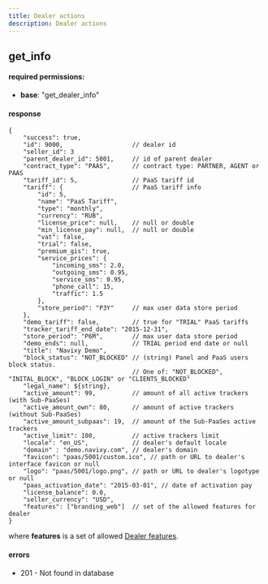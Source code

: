 ```yaml
---
title: Dealer actions
description: Dealer actions
---
```


## get_info

#### required permissions:

*   **base**: "get\_dealer\_info"

#### response

    {
        "success": true,
        "id": 9000,                   // dealer id
        "seller_id": 3
        "parent_dealer_id": 5001,     // id of parent dealer
        "contract_type": "PAAS",      // contract type: PARTNER, AGENT or PAAS 
        "tariff_id": 5,               // PaaS tariff id
        "tariff": {                   // PaaS tariff info
            "id": 5,
            "name": "PaaS Tariff",
            "type": "monthly",
            "currency": "RUB",
            "license_price": null,    // null or double
            "min_license_pay": null,  // null or double
            "vat": false,
            "trial": false,
            "premium_gis": true,
            "service_prices": {
                "incoming_sms": 2.0,
                "outgoing_sms": 0.95,
                "service_sms": 0.95,
                "phone_call": 15,
                "traffic": 1.5            
            },
            "store_period": "P3Y"     // max user data store period
        },
        "demo_tariff": false,         // true for "TRIAL" PaaS tariffs
        "tracker_tariff_end_date": "2015-12-31",
        "store_period": "P6M",        // max user data store period
        "demo_ends": null,            // TRIAL period end date or null
        "title": "Navixy Demo",   
        "block_status": "NOT_BLOCKED" // (string) Panel and PaaS users block status. 
                                      // One of: "NOT_BLOCKED", "INITAL_BLOCK", "BLOCK_LOGIN" or "CLIENTS_BLOCKED"
        "legal_name": ${string},
        "active_amount": 99,          // amount of all active trackers (with Sub-PaaSes)
        "active_amount_own": 80,      // amount of active trackers (without Sub-PaaSes)
        "active_amount_subpaas": 19,  // amount of the Sub-PaaSes active trackers
        "active_limit": 100,          // active trackers limit
        "locale": "en_US",            // dealer's default locale
        "domain" : "demo.navixy.com", // dealer's domain
        "favicon": "paas/5001/custom.ico", // path or URL to dealer's interface favicon or null
        "logo": "paas/5001/logo.png", // path or URL to dealer's logotype or null
        "paas_activation_date": "2015-03-01", // date of activation pay
        "license_balance": 0.0,
        "seller_currency": "USD",
        "features": ["branding_web"]  // set of the allowed features for dealer
    }
    
where **features** is a set of allowed [Dealer features](../../../backend-api/resources/commons/dealer.md#dealer-features).

#### errors

*   201 - Not found in database